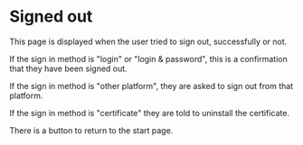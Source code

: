 # Signed out

This page is displayed when the user tried to sign out, successfully or not.

If the sign in method is "login" or "login & password", this is a confirmation that they have been signed out. 

If the sign in method is "other platform", they are asked to sign out from that platform.

If the sign in method is "certificate" they are told to uninstall the certificate.

There is a button to return to the start page.
